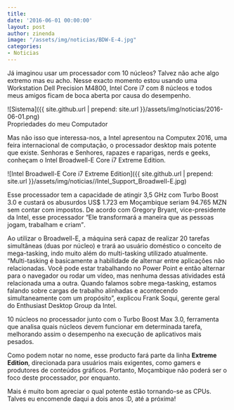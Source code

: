 ```yaml
---
title: 
date: '2016-06-01 00:00:00'
layout: post
author: zinenda
image: "/assets/img/noticias/BDW-E-4.jpg"
categories:
- Noticias
---
```


Já imaginou usar um processador com 10 núcleos?
Talvez não ache algo extremo mas eu acho. Nesse exacto momento estou usando uma Workstation Dell Precision M4800, Intel Core i7 com 8 núcleos e todos meus amigos ficam de boca aberta por causa do desempenho.

![Sistema]({{ site.github.url | prepend: site.url }}/assets/img/noticias/2016-06-01.png) <br> Propriedades do meu Computador

Mas não isso que interessa-nos, a Intel apresentou na Computex 2016, uma feira internacional de computação, o processador desktop mais potente que existe.
Senhoras e Senhores, rapazes e raparigas, nerds e geeks, conheçam o Intel Broadwell-E Core i7 Extreme Edition.

![Intel Broadwell-E Core i7 Extreme Edition]({{ site.github.url | prepend: site.url }}/assets/img/noticias//Intel_Support_Broadwell-E.jpg)

Esse processador tem a capacidade de atingir 3,5 GHz com Turbo Boost 3.0 e custará os abusurdos US$ 1.723 em Moçambique seriam 94.765 MZN sem contar com impostos.
De acordo com Gregory Bryant, vice-presidente da Intel, esse processador <q>Ele transformará a maneira que as pessoas jogam, trabalham e criam</q>.

Ao utilizar o Broadwell-E, a máquina será capaz de realizar 20 tarefas simultâneas (duas por núcleo) e trará ao usuário doméstico o conceito de mega-tasking, indo muito além do multi-tasking utilizado atualmente. “Multi-tasking é basicamente a habilidade de alternar entre aplicações não relacionadas. Você pode estar trabalhando no Power Point e então alternar para o navegador ou rodar um vídeo, mas nenhuma dessas atividades está relacionada uma a outra. Quando falamos sobre mega-tasking, estamos falando sobre cargas de trabalho alinhadas e acontecendo simultaneamente com um propósito”, explicou Frank Soqui, gerente geral do Enthusiast Desktop Group da Intel.

10 núcleos no processador junto com o Turbo Boost Max 3.0, ferramenta que analisa quais núcleos devem funcionar em determinada tarefa, melhorando assim o desempenho na execução de aplicativos mais pesados.

Como podem notar no nome, esse producto fará parte da linha <b>Extreme Edition</b>, direcionada para usuários mais exigentes, como gamers e produtores de conteúdos gráficos.
Portanto, Moçambique não poderá ser o foco deste processador, por enquanto.

Mais é muito bom apreciar o qual potente estão tornando-se as CPUs.<br>
Talves eu encomende daqui a dois anos :D, até a próxima!